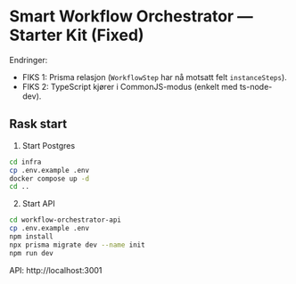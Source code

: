 # Smart Workflow Orchestrator — Starter Kit (Fixed)
Endringer:
- FIKS 1: Prisma relasjon (`WorkflowStep` har nå motsatt felt `instanceSteps`).
- FIKS 2: TypeScript kjører i CommonJS-modus (enkelt med ts-node-dev).

## Rask start
1) Start Postgres
```bash
cd infra
cp .env.example .env
docker compose up -d
cd ..
```

2) Start API
```bash
cd workflow-orchestrator-api
cp .env.example .env
npm install
npx prisma migrate dev --name init
npm run dev
```
API: http://localhost:3001
